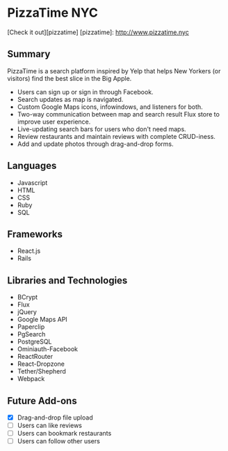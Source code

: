 PizzaTime NYC
=============

[Check it out][pizzatime]
[pizzatime]: http://www.pizzatime.nyc

Summary
-------

PizzaTime is a search platform inspired by Yelp that helps New Yorkers
(or visitors) find the best slice in the Big Apple.

* Users can sign up or sign in through Facebook.
* Search updates as map is navigated.
* Custom Google Maps icons, infowindows, and listeners for both.
* Two-way communication between map and search result Flux store to improve user experience.
* Live-updating search bars for users who don't need maps.
* Review restaurants and maintain reviews with complete CRUD-iness.
* Add and update photos through drag-and-drop forms.

Languages
---------

* Javascript
* HTML
* CSS
* Ruby
* SQL

Frameworks
----------

* React.js
* Rails

Libraries and Technologies
--------------------------

* BCrypt
* Flux
* jQuery
* Google Maps API
* Paperclip
* PgSearch
* PostgreSQL
* Ominiauth-Facebook
* ReactRouter
* React-Dropzone
* Tether/Shepherd
* Webpack

Future Add-ons
--------------
- [x] Drag-and-drop file upload
- [ ] Users can like reviews
- [ ] Users can bookmark restaurants
- [ ] Users can follow other users
